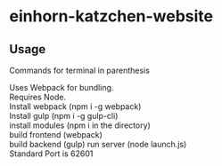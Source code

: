 # einhorn-katzchen-website
## Usage
Commands for terminal in parenthesis

Uses Webpack for bundling.  
Requires Node.  
Install webpack (npm i -g webpack)  
Install gulp (npm i -g gulp-cli)  
install modules (npm i in the directory)  
build frontend (webpack)  
build backend (gulp)
run server (node launch.js)  
Standard Port is 62601
